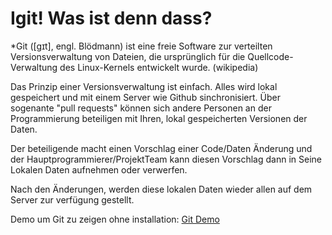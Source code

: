 Igit! Was ist denn dass?
========================

*Git ([ɡɪt], engl. Blödmann) ist eine freie Software zur verteilten Versionsverwaltung von Dateien,
die ursprünglich für die Quellcode-Verwaltung des Linux-Kernels entwickelt wurde. (wikipedia)

Das Prinzip einer Versionsverwaltung ist einfach.
Alles wird lokal gespeichert und mit einem Server wie Github sinchronisiert.
Über sogenante "pull requests" können sich andere Personen an der Programmierung beteiligen mit Ihren,
lokal gespeicherten Versionen der Daten.

Der beteiligende macht einen Vorschlag einer Code/Daten Änderung
und der Hauptprogrammierer/ProjektTeam kann diesen Vorschlag dann in Seine Lokalen Daten aufnehmen oder verwerfen.

Nach den Änderungen, werden diese lokalen Daten wieder allen auf dem Server zur verfügung gestellt.

Demo um Git zu zeigen ohne installation: [Git Demo][1]












[1]: http://try.github.io/levels/1/challenges/1



